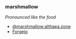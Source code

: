 ### marshmallow

_Pronounced like the food_

- [@marshmallow:althaea.zone](https://matrix.to/#/@marshmallow:althaea.zone)
- [Forgejo](https://git.althaea.zone)
